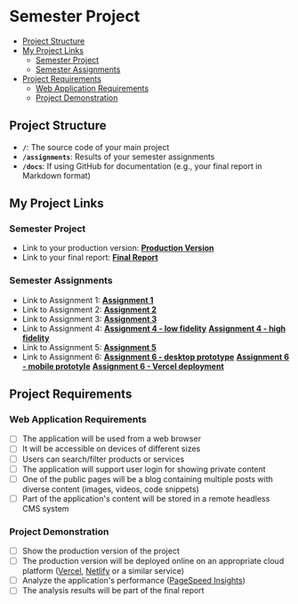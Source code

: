 # Semester Project <!-- omit in toc -->

- [Project Structure](#project-structure)
- [My Project Links](#my-project-links)
  - [Semester Project](#semester-project)
  - [Semester Assignments](#semester-assignments)
- [Project Requirements](#project-requirements)
  - [Web Application Requirements](#web-application-requirements)
  - [Project Demonstration](#project-demonstration)

## Project Structure

- **`/`**: The source code of your main project
- **`/assignments`**: Results of your semester assignments
- **`/docs`**: If using GitHub for documentation (e.g., your final report in Markdown format)

## My Project Links

### Semester Project

- Link to your production version: [**Production Version**](URL_TO_PRODUCTION_VERSION)
- Link to your final report: [**Final Report**](URL_TO_FINAL_REPORT)

### Semester Assignments

- Link to Assignment 1: [**Assignment 1**](https://github.com/MartinRamljak/Korisnicka-sucelja/blob/main/Assignments/Assignment_1_Figma_essentials.mp4)
- Link to Assignment 2: [**Assignment 2**](https://github.com/MartinRamljak/Korisnicka-sucelja/blob/main/Assignments/PROFILI%20KORISNIKA%20I%20INFORMACIJSKA%20ARHITEKTURA.pdf)
- Link to Assignment 3: [**Assignment 3**](https://korisnicka-sucelja-tpes.vercel.app)
- Link to Assignment 4:
[**Assignment 4 - low fidelity**](https://www.figma.com/proto/OHJEVA4KuW6URPLyYBpGeR/Untitled?node-id=49-304&node-type=canvas&t=ttTdnjqMSQxTK6yi-1&scaling=min-zoom&content-scaling=fixed&page-id=0%3A1)
[**Assignment 4 - high fidelity**](https://www.figma.com/proto/OHJEVA4KuW6URPLyYBpGeR/Untitled?node-id=8-124&node-type=canvas&t=pbxMrkD4YBvSbnOT-1&scaling=min-zoom&content-scaling=fixed&page-id=0%3A1)
- Link to Assignment 5: [**Assignment 5**](https://korisnicka-sucelja-dent.vercel.app)
- Link to Assignment 6:
[**Assignment 6 - desktop prototype**](https://github.com/MartinRamljak/Korisnicka-sucelja/blob/main/Assignments/Desktop%20-%204.png)
[**Assignment 6 - mobile prototyle**](https://github.com/MartinRamljak/Korisnicka-sucelja/blob/main/Assignments/Android%20Compact.png)
[**Assignment 6 - Vercel deployment**](https://korisnicka-sucelja-cxne.vercel.app)

## Project Requirements

### Web Application Requirements

- [ ] The application will be used from a web browser
- [ ] It will be accessible on devices of different sizes
- [ ] Users can search/filter products or services
- [ ] The application will support user login for showing private content
- [ ] One of the public pages will be a blog containing multiple posts with diverse content (images, videos, code snippets)
- [ ] Part of the application's content will be stored in a remote headless CMS system

### Project Demonstration

- [ ] Show the production version of the project
- [ ] The production version will be deployed online on an appropriate cloud platform ([Vercel](https://vercel.com), [Netlify](https://www.netlify.com/) or a similar service)
- [ ] Analyze the application's performance ([PageSpeed Insights](https://pagespeed.web.dev/))
- [ ] The analysis results will be part of the final report
